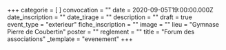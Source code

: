 +++
categorie = [ ]
convocation = ""
date = 2020-09-05T19:00:00.000Z
date_inscription = ""
date_tirage = ""
description = ""
draft = true
event_type = "exterieur"
fiche_inscription = ""
image = ""
lieu = "Gymnase Pierre de Coubertin"
poster = ""
reglement = ""
title = "Forum des associations"
_template = "evenement"
+++

